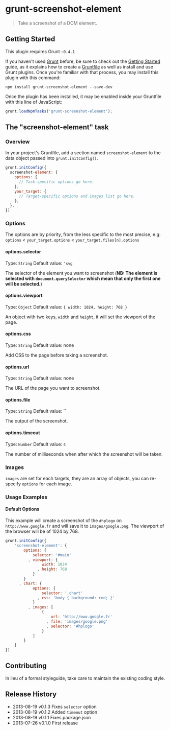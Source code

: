 # grunt-screenshot-element

> Take a screenshot of a DOM element.

## Getting Started
This plugin requires Grunt `~0.4.1`

If you haven't used [Grunt](http://gruntjs.com/) before, be sure to check out the [Getting Started](http://gruntjs.com/getting-started) guide, as it explains how to create a [Gruntfile](http://gruntjs.com/sample-gruntfile) as well as install and use Grunt plugins. Once you're familiar with that process, you may install this plugin with this command:

```shell
npm install grunt-screenshot-element --save-dev
```

Once the plugin has been installed, it may be enabled inside your Gruntfile with this line of JavaScript:

```js
grunt.loadNpmTasks('grunt-screenshot-element');
```

## The "screenshot-element" task

### Overview
In your project's Gruntfile, add a section named `screenshot-element` to the data object passed into `grunt.initConfig()`.

```js
grunt.initConfig({
  screenshot-element: {
    options: {
      // Task-specific options go here.
    },
    your_target: {
      // Target-specific options and images list go here.
    },
  },
})
```

### Options
The options are by priority, from the less specific to the most precise, e.g: `options` < `your_target.options` < `your_target.files[n].options`

#### options.selector
Type: `String`
Default value: `'svg`

The selector of the element you want to screenshot (**NB: The element is selected with `document.querySelector` which mean that only the first one will be selected.**)

#### options.viewport
Type: `Object`
Default value: `{ width: 1024, height: 768 }`

An object with two keys, `width` and `height`, it will set the viewport of the page.

#### options.css
Type: `String`
Default value: none

Add CSS to the page before taking a screenshot.

#### options.url
Type: `String`
Default value: none

The URL of the page you want to screenshot.

#### options.file
Type: `String`
Default value: ``

The output of the screenshot.

#### options.timeout
Type: `Number`
Default value: `4`

The number of milliseconds when after which the screenshot will be taken.


### Images
`images` are set for each targets, they are an array of objects, you can re-specify `options` for each image.

### Usage Examples

#### Default Options
This example will create a screenshot of the `#hplogo` on `http://www.google.fr` and will save it to `images/google.png`. The viewport of the browser will be of 1024 by 768.

```js
grunt.initConfig({
    'screenshot-element': {
        options: {
            selector: '#main'
          , viewport: {
                width: 1024
              , height: 768
            }
        }
      , chart: {
            options: {
                selector: '.chart'
              , css: 'body { background: red; }'
            }
          , images: [
                {
                    url: 'http://www.google.fr'
                  , file: 'images/google.png'
                  , selector: '#hplogo'
                }
            ]
        }
    }
})
```

## Contributing
In lieu of a formal styleguide, take care to maintain the existing coding style.

## Release History
* 2013-08-19   v0.1.3   Fixes `selector` option
* 2013-08-19   v0.1.2   Added `timeout` option
* 2013-08-19   v0.1.1   Fixes package.json
* 2013-07-26   v0.1.0   First release
